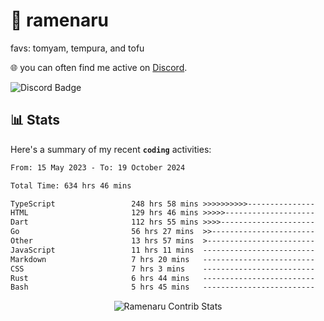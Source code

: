 # 🍜 ramenaru
favs: tomyam, tempura, and tofu

🌐 you can often find me active on [Discord](https://discordapp.com/users/503291004200157185).

![Discord Badge](https://dcbadge.vercel.app/api/shield/503291004200157185)

## 📊 Stats

Here's a summary of my recent **`coding`** activities:

<!--START_SECTION:waka-->

```txt
From: 15 May 2023 - To: 19 October 2024

Total Time: 634 hrs 46 mins

TypeScript                 248 hrs 58 mins >>>>>>>>>>---------------   39.22 %
HTML                       129 hrs 46 mins >>>>>--------------------   20.45 %
Dart                       112 hrs 55 mins >>>>---------------------   17.79 %
Go                         56 hrs 27 mins  >>-----------------------   08.89 %
Other                      13 hrs 57 mins  >------------------------   02.20 %
JavaScript                 11 hrs 11 mins  -------------------------   01.76 %
Markdown                   7 hrs 20 mins   -------------------------   01.16 %
CSS                        7 hrs 3 mins    -------------------------   01.11 %
Rust                       6 hrs 44 mins   -------------------------   01.06 %
Bash                       5 hrs 45 mins   -------------------------   00.91 %
```

<!--END_SECTION:waka-->

<div style="text-align: center;">
   <img align="center" src="https://github-readme-streak-stats.herokuapp.com/?user=Ramenaru&theme=dark&card_width=520" alt="Ramenaru Contrib Stats" />
</div>

